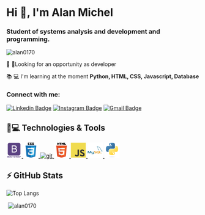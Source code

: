 <h1 align="left">Hi 👋, I'm Alan Michel</h1>
<h3 align="left">Student of systems analysis and development and programming.</h3>

<p align="left"> <img src="https://komarev.com/ghpvc/?username=alan0170&label=Profile%20views&color=0e75b6&style=flat" alt="alan0170" /> </p>

 🔎 🤝Looking for an opportunity as developer

 📚 💻 I'm learning at the moment **Python, HTML, CSS, Javascript, Database**

<h3 align="left">Connect with me:</h3>

[![Linkedin Badge](https://img.shields.io/badge/-Linkedin-blue?style=flat-square&logo=Linkedin&logoColor=white&link=https://www.linkedin.com/in/alan-michel-82155216b/)](https://www.linkedin.com/in/alan-michel-82155216b/)
[![Instagram Badge](https://img.shields.io/badge/-Instagram-purple?style=flat-square&logo=instagram&logoColor=white&link=https://www.instagram.com/alan0170/?hl=pt-br)](https://www.instagram.com/alan0170/)
[![Gmail Badge](https://img.shields.io/badge/-Gmail-c14438?style=flat-square&logo=Gmail&logoColor=white&link=mailto:alan.msp22@gmail.com)](mailto:alan.msp22@gmail.com)

## 🚀💻 Technologies & Tools
<p align="left"> <a href="https://getbootstrap.com" target="_blank"> <img src="https://raw.githubusercontent.com/devicons/devicon/master/icons/bootstrap/bootstrap-plain-wordmark.svg" alt="bootstrap" width="40" height="40"/> </a> <a href="https://www.w3schools.com/css/" target="_blank"> <img src="https://raw.githubusercontent.com/devicons/devicon/master/icons/css3/css3-original-wordmark.svg" alt="css3" width="40" height="40"/> </a> <a href="https://git-scm.com/" target="_blank"> <img src="https://www.vectorlogo.zone/logos/git-scm/git-scm-icon.svg" alt="git" width="40" height="40"/> </a> <a href="https://www.w3.org/html/" target="_blank"> <img src="https://raw.githubusercontent.com/devicons/devicon/master/icons/html5/html5-original-wordmark.svg" alt="html5" width="40" height="40"/> </a> <a href="https://developer.mozilla.org/en-US/docs/Web/JavaScript" target="_blank"> <img src="https://raw.githubusercontent.com/devicons/devicon/master/icons/javascript/javascript-original.svg" alt="javascript" width="40" height="40"/> </a> <a href="https://www.mysql.com/" target="_blank"> <img src="https://raw.githubusercontent.com/devicons/devicon/master/icons/mysql/mysql-original-wordmark.svg" alt="mysql" width="40" height="40"/> </a> <a href="https://www.python.org" target="_blank"> <img src="https://raw.githubusercontent.com/devicons/devicon/master/icons/python/python-original.svg" alt="python" width="40" height="40"/> </a> </p>

## ⚡ GitHub Stats
![Top Langs](https://github-readme-stats.vercel.app/api/top-langs/?username=Alan0170&hide=TeX&layout=compact)
<p>&nbsp;<img align="center" src="https://github-readme-stats.vercel.app/api?username=alan0170&show_icons=true&locale=en" alt="alan0170" /></p>


